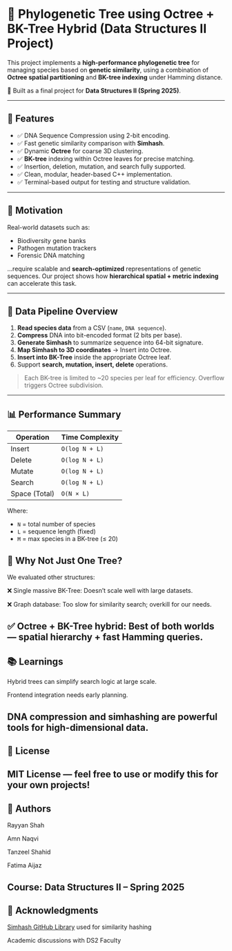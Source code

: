 # 🧬 Phylogenetic Tree using Octree + BK-Tree Hybrid (Data Structures II Project)

This project implements a **high-performance phylogenetic tree** for managing species based on **genetic similarity**, using a combination of **Octree spatial partitioning** and **BK-tree indexing** under Hamming distance.

📘 Built as a final project for **Data Structures II (Spring 2025)**.

---

## 🚀 Features

- ✅ DNA Sequence Compression using 2-bit encoding.
- ✅ Fast genetic similarity comparison with **Simhash**.
- ✅ Dynamic **Octree** for coarse 3D clustering.
- ✅ **BK-tree** indexing within Octree leaves for precise matching.
- ✅ Insertion, deletion, mutation, and search fully supported.
- ✅ Clean, modular, header-based C++ implementation.
- ✅ Terminal-based output for testing and structure validation.

---

## 🧠 Motivation

Real-world datasets such as:
- Biodiversity gene banks
- Pathogen mutation trackers
- Forensic DNA matching

...require scalable and **search-optimized** representations of genetic sequences. Our project shows how **hierarchical spatial + metric indexing** can accelerate this task.

---

## 🧬 Data Pipeline Overview

1. **Read species data** from a CSV (`name`, `DNA sequence`).
2. **Compress** DNA into bit-encoded format (2 bits per base).
3. **Generate Simhash** to summarize sequence into 64-bit signature.
4. **Map Simhash to 3D coordinates** → Insert into Octree.
5. **Insert into BK-Tree** inside the appropriate Octree leaf.
6. Support **search, mutation, insert, delete** operations.

> Each BK-tree is limited to ~20 species per leaf for efficiency. Overflow triggers Octree subdivision.

---
## 📊 Performance Summary

| Operation     | Time Complexity |
|---------------|------------------|
| Insert        | `O(log N + L)`   |
| Delete        | `O(log N + L)`   |
| Mutate        | `O(log N + L)`   |
| Search        | `O(log N + L)`   |
| Space (Total) | `O(N × L)`       |

Where:
- `N` = total number of species
- `L` = sequence length (fixed)
- `M` = max species in a BK-tree (≤ 20)

 ## 🤔 Why Not Just One Tree?
We evaluated other structures:

❌ Single massive BK-Tree: Doesn’t scale well with large datasets.

❌ Graph database: Too slow for similarity search; overkill for our needs.

✅ Octree + BK-Tree hybrid: Best of both worlds — spatial hierarchy + fast Hamming queries.
--

## 📚 Learnings
Hybrid trees can simplify search logic at large scale.

Frontend integration needs early planning.

DNA compression and simhashing are powerful tools for high-dimensional data.
--

## 📄 License
MIT License — feel free to use or modify this for your own projects!
--

## 👥 Authors
Rayyan Shah

Amn Naqvi

Tanzeel Shahid

Fatima Aijaz

Course: Data Structures II – Spring 2025
--

## 🙌 Acknowledgments
[Simhash GitHub Library](https://github.com/seomoz/simhash-cpp) used for similarity hashing

Academic discussions with DS2 Faculty

